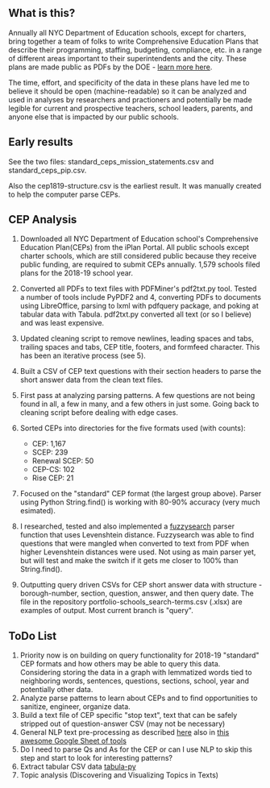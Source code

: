 ## What is this?

Annually all NYC Department of Education schools, except for charters, bring together a team of folks to write Comprehensive Education Plans that describe their programming, staffing, budgeting, compliance, etc. in a range of different areas important to their superintendents and the city. These plans are made public as PDFs by the DOE - [learn more here](https://www.schools.nyc.gov/get-involved/families/school-leadership-team/comprehensive-education-plans).

The time, effort, and specificity of the data in these plans have led me to believe it should be open (machine-readable) so it can be analyzed and used in analyses by researchers and practioners and potentially be made legible for current and prospective teachers, school leaders, parents, and anyone else that is impacted by our public schools.

## Early results

See the two files: standard_ceps_mission_statements.csv and standard_ceps_pip.csv.

Also the cep1819-structure.csv is the earliest result. It was manually created to help the computer parse CEPs.

## CEP Analysis

1. Downloaded all NYC Department of Education school's Comprehensive Education Plan(CEPs) from the iPlan Portal. All public schools except charter schools, which are still considered public because they receive public funding, are required to submit CEPs annually. 1,579 schools filed plans for the 2018-19 school year.

2. Converted all PDFs to text files with PDFMiner's pdf2txt.py tool. Tested a number of tools include PyPDF2 and 4, converting PDFs to documents using LibreOffice, parsing to lxml with pdfquery package, and poking at tabular data with Tabula. pdf2txt.py converted all text (or so I believe) and was least expensive. 

3. Updated cleaning script to remove newlines, leading spaces and tabs, trailing spaces and tabs, CEP title, footers, and formfeed character. This has been an iterative process (see 5).

4. Built a CSV of CEP text questions with their section headers to parse the short answer data from the clean text files.

5. First pass at analyzing parsing patterns. A few questions are not being found in all, a few in many, and a few others in just some. Going back to cleaning script before dealing with edge cases.

6. Sorted CEPs into directories for the five formats used (with counts):
    * CEP: 1,167
    * SCEP: 239
    * Renewal SCEP: 50
    * CEP-CS: 102
    * Rise CEP: 21

7. Focused on the "standard" CEP format (the largest group above). Parser using Python String.find() is working with 80-90% accuracy (very much esimated).

8. I researched, tested and also implemented a [fuzzysearch](https://github.com/taleinat/fuzzysearch) parser function that uses Levenshtein distance. Fuzzysearch was able to find questions that were mangled when converted to text from PDF when higher Levenshtein distances were used. Not using as main parser yet, but will test and make the switch if it gets me closer to 100% than String.find().

9. Outputting query driven CSVs for CEP short answer data with structure - borough-number, section, question, answer, and then query date. The file in the repository portfolio-schools_search-terms.csv (.xlsx) are examples of output. Most current branch is "query".


## ToDo List

1. Priority now is on building on query functionality for 2018-19 "standard" CEP formats and how others may be able to query this data. Considering storing the data in a graph with lemmatized words tied to neighboring words, sentences, questions, sections, school, year and potentially other data.
1. Analyze parse patterns to learn about CEPs and to find opportunities to sanitize, engineer, organize data.
1. Build a text file of CEP specific "stop text", text that can be safely stripped out of question-answer CSV (may not be necessary)
1. General NLP text pre-processing as described [here](https://medium.com/@datamonsters/text-preprocessing-in-python-steps-tools-and-examples-bf025f872908) also in [this awesome Google Sheet of tools](https://docs.google.com/spreadsheets/d/1-9rMhfcmxFv2V2Q5ZWn1FfLDZZYsuwb1eoSp9CiEEOg/edit#gid=1112515333)
1. Do I need to parse Qs and As for the CEP or can I use NLP to skip this step and start to look for interesting patterns?
1. Extract tabular CSV data [tabula-py](https://github.com/chezou/tabula-py)
1. Topic analysis (Discovering and Visualizing Topics in Texts)


